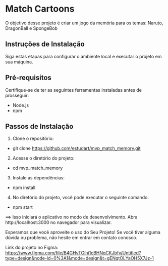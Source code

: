 # Match Cartoons

O objetivo desse projeto é criar um jogo da memória para os temas: Naruto, DragonBall e SpongeBob

## Instruções de Instalação

Siga estas etapas para configurar o ambiente local e executar o projeto em sua máquina.

## Pré-requisitos
Certifique-se de ter as seguintes ferramentas instaladas antes de prosseguir:

  * Node.js
  * npm

## Passos de Instalação

1. Clone o repositório:
  * git clone https://github.com/estudart/mvp_match_memory.git

2. Acesse o diretório do projeto:
  * cd mvp_match_memory

3. Instale as dependências:
  * npm install

4. No diretório do projeto, você pode executar o seguinte comando:
  * npm start

==> Isso iniciará o aplicativo no modo de desenvolvimento. Abra http://localhost:3000 no navegador para visualizar.

Esperamos que você aproveite o uso do Seu Projeto! Se você tiver alguma dúvida ou problema, não hesite em entrar em contato conosco.

Link do projeto no Figma:
https://www.figma.com/file/B4GHvTGihi1cBHNqCKJbfv/Untitled?type=design&node-id=0%3A1&mode=design&t=gENqtOLYaOH5X7Jz-1






